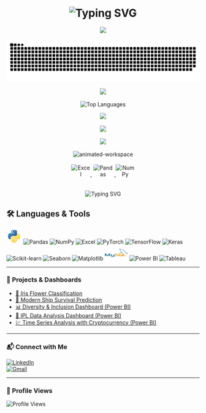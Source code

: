 <!-- 🌟 Ultra-Creative GitHub Profile Theme 🌟 -->

<!-- HEADER -->
<h1 align="center">
  <img src="https://readme-typing-svg.herokuapp.com?size=36&duration=3000&pause=1000&color=00F5D4&center=true&vCenter=true&width=600&lines=Hey%2C+I'm+Amar+👋;Data+Analyst+📊;ML+%26+AI+Enthusiast+🤖;Lifelong+Learner+📚" alt="Typing SVG" />
</h1>

<p align="center">
  <img src="https://capsule-render.vercel.app/api?type=rect&color=gradient&height=100&section=header&text=🚀%20Welcome%20to%20My%20Profile!%20🚀&fontSize=30&fontColor=fff&animation=blink" />
</p>

<!-- CONTRIBUTION SNAKE -->
<p align="center">
  <img src="https://raw.githubusercontent.com/Platane/snk/output/github-contribution-grid-snake.svg" alt="snake-animation" />
</p>

<!-- SKILL ICONS -->
<p align="center">
  <img src="https://skillicons.dev/icons?i=python,pandas,sklearn,github,html,css,js,git,vscode,mysql&theme=light" />
</p>

<!-- TOP LANGUAGES CARD -->
<p align="center">
  <img src="https://github-readme-stats.vercel.app/api/top-langs/?username=amar4542&layout=compact&theme=tokyonight&hide_border=true" alt="Top Languages" />
</p>

<!-- FOOTER -->
<p align="center">
  <img src="https://capsule-render.vercel.app/api?type=waving&color=gradient&height=120&section=footer" />
</p>


<p align="center">
  <img src="https://capsule-render.vercel.app/api?type=waving&color=0:00E0FF,100:0077FF&height=120&section=header&text=Welcome%20to%20My%20Profile!&fontSize=35&fontColor=ffffff" />
</p>

<p align="center">
  <img src="https://skillicons.dev/icons?i=python,pandas,sklearn,github,html,css,js&theme=dark" />
</p>

<p align="center">
  <img src="https://i.imgur.com/ITpGQ8l.gif" width="500" alt="animated-workspace" />
</p>

<!-- Tech Stack Icons with Hover Zoom -->
<p align="center">

  <!-- Excel -->
  <a href="#">
    <img src="https://upload.wikimedia.org/wikipedia/commons/0/0e/Microsoft_Excel_2013-2019_logo.svg" 
         alt="Excel" width="50" height="50"
         style="transition: transform 0.2s; display:inline-block;"
         onmouseover="this.style.transform='scale(1.2)'" 
         onmouseout="this.style.transform='scale(1)'"/>
  </a>

  <!-- Pandas -->
  <a href="#">
    <img src="https://raw.githubusercontent.com/valohai/ml-logos/master/pandas.svg" 
         alt="Pandas" width="50" height="50"
         style="background-color:white; border-radius:8px; padding:4px; transition: transform 0.2s; display:inline-block;"
         onmouseover="this.style.transform='scale(1.2)'" 
         onmouseout="this.style.transform='scale(1)'"/>
  </a>

  <!-- NumPy -->
  <a href="#">
    <img src="https://upload.wikimedia.org/wikipedia/commons/3/31/NumPy_logo_2020.svg" 
         alt="NumPy" width="50" height="50"
         style="transition: transform 0.2s; display:inline-block;"
         onmouseover="this.style.transform='scale(1.2)'" 
         onmouseout="this.style.transform='scale(1)'"/>
  </a>

</p>

<!-- Typing animation (external service) -->
<p align="center">
  <img src="https://readme-typing-svg.demolab.com?font=Fira+Code&size=22&pause=2000&color=FF6F00&center=true&vCenter=true&width=700&lines=Data+Analyst+%7C+ML+Enthusiast;Exploring+AI+and+Deep+Learning;Turning+Data+into+Actionable+Insights" alt="Typing SVG"/>
</p>

## 🛠 Languages & Tools  

<p align="left">
  <!-- Python -->
  <img src="https://raw.githubusercontent.com/devicons/devicon/master/icons/python/python-original.svg" alt="Python" width="40" height="40"/>  

  <!-- Pandas (White background PNG) -->
  <img src="https://pandas.pydata.org/static/img/pandas_white.svg" alt="Pandas" width="80" height="40"/>  

  <!-- NumPy -->
  <img src="https://upload.wikimedia.org/wikipedia/commons/3/31/NumPy_logo_2020.svg" alt="NumPy" width="80" height="40"/>  

  <!-- Excel -->
  <img src="https://upload.wikimedia.org/wikipedia/commons/0/0e/Microsoft_Excel_2013-2019_logo.svg" alt="Excel" width="40" height="40"/>  

  <!-- PyTorch -->
  <img src="https://upload.wikimedia.org/wikipedia/commons/1/10/PyTorch_logo_icon.svg" alt="PyTorch" width="40" height="40"/>  

  <!-- TensorFlow -->
  <img src="https://upload.wikimedia.org/wikipedia/commons/2/2d/Tensorflow_logo.svg" alt="TensorFlow" width="40" height="40"/>  

  <!-- Keras -->
  <img src="https://upload.wikimedia.org/wikipedia/commons/a/ae/Keras_logo.svg" alt="Keras" width="40" height="40"/>  

  <!-- Scikit-learn -->
  <img src="https://upload.wikimedia.org/wikipedia/commons/0/05/Scikit_learn_logo_small.svg" alt="Scikit-learn" width="60" height="60"/>  

  <!-- Seaborn -->
  <img src="https://seaborn.pydata.org/_static/logo-wide-lightbg.svg" alt="Seaborn" width="80" height="40"/>  

  <!-- Matplotlib -->
  <img src="https://upload.wikimedia.org/wikipedia/commons/8/84/Matplotlib_icon.svg" alt="Matplotlib" width="40" height="40"/>  

  <!-- MySQL -->
  <img src="https://raw.githubusercontent.com/devicons/devicon/master/icons/mysql/mysql-original-wordmark.svg" alt="MySQL" width="60" height="40"/>  

  <!-- Power BI -->
  <img src="https://upload.wikimedia.org/wikipedia/commons/c/cf/New_Power_BI_Logo.svg" alt="Power BI" width="40" height="40"/>   

  <!-- Tableau -->
  <img src="https://upload.wikimedia.org/wikipedia/commons/4/4b/Tableau_Logo.png" alt="Tableau" width="80" height="60"/>  
</p>

---

### 📌 Projects & Dashboards

- [🌼 Iris Flower Classification](https://github.com/amar4542/Iris-Dataset)  
- [🚢 Modern Ship Survival Prediction](https://github.com/amar4542/Titanic-Survival-Prediction)  
- [📊 Diversity & Inclusion Dashboard (Power BI)](https://github.com/amar4542/Diversity-Inclusion)  
- [🏏 IPL Data Analysis Dashboard (Power BI)](https://github.com/amar4542/IPL-Data-Analysis)  
- [💹 Time Series Analysis with Cryptocurrency (Power BI)](https://github.com/amar4542/Time-series-analysis-with-cryptocurrency)  

---

### 📬 Connect with Me  

[![LinkedIn](https://img.shields.io/badge/-LinkedIn-blue?logo=linkedin&style=flat-square)](https://www.linkedin.com/in/m-amara-4542m/)  
[![Gmail](https://img.shields.io/badge/-Gmail-D14836?style=flat-square&logo=gmail&logoColor=white)](mailto:mangalaamara282@gmail.com)  

---

### 👀 Profile Views  
![Profile Views](https://komarev.com/ghpvc/?username=amar4542&label=Profile%20views&color=0e75b6&style=flat)

